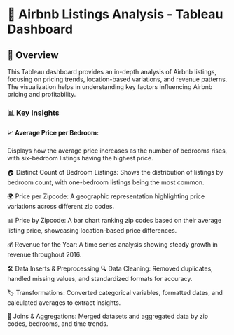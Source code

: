 # 🏡 Airbnb Listings Analysis - Tableau Dashboard

## 📌 Overview
This Tableau dashboard provides an in-depth analysis of Airbnb listings, focusing on pricing trends, location-based variations, and revenue patterns. The visualization helps in understanding key factors influencing Airbnb pricing and profitability.

### 📊 Key Insights
#### 📈 Average Price per Bedroom: 
Displays how the average price increases as the number of bedrooms rises, with six-bedroom listings having the highest price.

🏠 Distinct Count of Bedroom Listings: Shows the distribution of listings by bedroom count, with one-bedroom listings being the most common.

🌍 Price per Zipcode: A geographic representation highlighting price variations across different zip codes.

📊 Price by Zipcode: A bar chart ranking zip codes based on their average listing price, showcasing location-based price differences.

💰 Revenue for the Year: A time series analysis showing steady growth in revenue throughout 2016.

🛠️ Data Inserts & Preprocessing
🔍 Data Cleaning: Removed duplicates, handled missing values, and standardized formats for accuracy.

🏷️ Transformations: Converted categorical variables, formatted dates, and calculated averages to extract insights.

🔗 Joins & Aggregations: Merged datasets and aggregated data by zip codes, bedrooms, and time trends.
